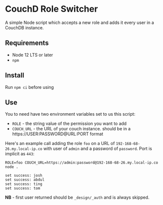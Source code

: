 # CouchD Role Switcher
A simple Node script which accepts a new role and adds it every user in a CouchDB instance. 

## Requirements

* Node 12 LTS or later
* `npm`

## Install

Run `npm ci` before using

## Use

You to need have two environment variables set to us this script:

* `ROLE` - the string value of the permission you want to add
* `COUCH_URL` - the URL of your couch instance. should be in a https://USER:PASSWORD@URL:PORT format

Here's an example call adding the role `foo` on a URL of `192-168-68-26.my.local-ip.co` with user of `admin` 
and a password of `password`. Port is implicit as `443`:

```shell
ROLE=foo COUCH_URL=https://admin:password@192-168-68-26.my.local-ip.co node .

set success: josh
set success: abdul
set success: ting
set success: tom

```

**NB** - first user returned should be `_design/_auth` and is always skipped.

